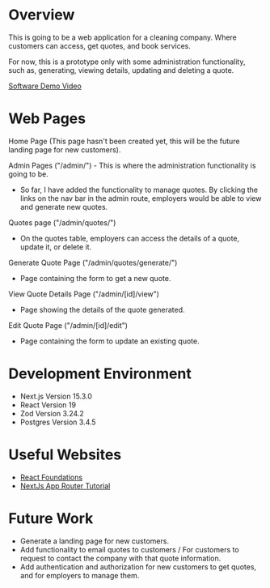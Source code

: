 # Overview

This is going to be a web application for a cleaning company. Where customers can access, get quotes, and book services.

For now, this is a prototype only with some administration functionality, such as, generating, viewing details, updating and deleting a quote.

[Software Demo Video](https://youtu.be/tVtGEQ00rDo)

# Web Pages

Home Page (This page hasn't been created yet, this will be the future landing page for new customers).

Admin Pages ("/admin/") - This is where the administration functionality is going to be.
- So far, I have added the functionality to manage quotes. By clicking the links on the nav bar in the admin route, employers would be able to view and generate new quotes.

Quotes page ("/admin/quotes/")
- On the quotes table, employers can access the details of a quote, update it, or delete it.

Generate Quote Page ("/admin/quotes/generate/") 
- Page containing the form to get a new quote.

View Quote Details Page ("/admin/[id]/view") 
- Page showing the details of the quote generated.

Edit Quote Page ("/admin/[id]/edit") 
- Page containing the form to update an existing quote.


# Development Environment
- Next.js Version 15.3.0
- React Version 19
- Zod Version 3.24.2
- Postgres Version 3.4.5

# Useful Websites

* [React Foundations](https://nextjs.org/learn/react-foundations)
* [NextJs App Router Tutorial](https://nextjs.org/learn/dashboard-app)

# Future Work

* Generate a landing page for new customers.
* Add functionality to email quotes to customers / For customers to request to contact the company with that quote information.
* Add authentication and authorization for new customers to get quotes, and for employers to manage them.